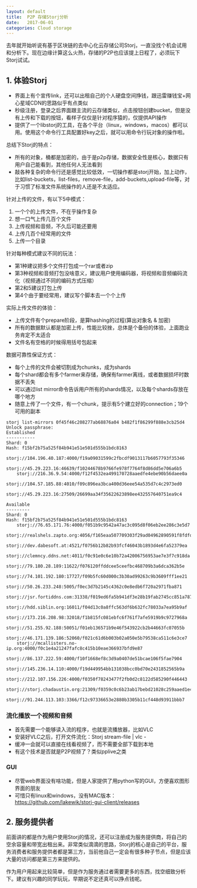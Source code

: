 ```yaml
---
layout: default
title:  P2P 存储Storj分析
date:   2017-06-01
categories: Cloud storage
---
```


去年就开始听说有基于区块链的去中心化云存储公司Storj，一直没找个机会试用和分析下。现在边缘计算这么火热，存储的P2P也应该提上日程了，必须玩下Storj试试。

## 1. 体验Storj
- 界面上有个宣传link，还可以出租自己的个人硬盘空间挣钱，跟迅雷赚钱宝+网心星域CDN的思路似乎有点类似
- 秒级注册，登录之后界面跟主流的云存储类似，点击按钮创建bucket，但是没有上传和下载的按钮，看样子仅仅是针对程序猿的，仅提供API操作
- 提供了一个libstorj的工具，在各个平台（linux，windows，macos）都可以用。使用这个命令行工具配置好key之后，就可以用命令行玩对象的操作啦。

总结下Storj的特点：
- 所有的对象，桶都是加密的，由于是p2p存储，数据安全性是核心，数据只有用户自己能看到，其他任何人无法看到
- 敲各种复杂的命令行还是感觉比较低效，一切操作都是storj开始，加上动作，比如list-buckets，list-files，remove-file，add-buckets,upload-file等，对于习惯了标准文件系统操作的人还是不太适应。

针对上传的文件，有以下5中模式：
1. 一个个的上传文件，不在乎操作复杂
2. 想一口气上传几百个文件
3. 上传视频和音频，不久后可能还要用
4. 上传几百个经常用的文件
5. 上传一个目录

针对每种模式建议不同的玩法：
- 第1种建议把多个文件打包成一个rar或者zip
- 第3种视频和音频打包没啥意义，建议用户使用编码器，将视频和音频编码流化（视频通过不同的编码方式压缩）
- 第2和5建议打包上传
- 第4个由于要经常用，建议写个脚本去一个个上传

实际上传文件的体验：
- 上传文件有个prepare阶段，是算hashing的过程(算出对象名 & 加密)
- 所有的数据默认都是加密上传，性能比较挫，总体是个备份的体验，上面跑业务肯定不太适合
- 文件名有空格的时候得用括号包起来

数据可靠性保证方式：
- 每个上传的文件会被切割成为chunks，成为shards
- 每个shard都会有多个farmer来存储，确保有farmer离线，或者数据损坏时数据不丢失
- 可以通过list mirror命令告诉用户所有的shards情况，以及每个shards存放在哪个地方
- 随意上传了一个文件，有一个chunk，提示有5个建立好的connection；19个可用的副本

```
storj list-mirrors 0f45f46c208277ab68876a04 b482f1f86299f888e3cb25d4
Unlock passphrase:
Established
-----------
Shard: 0
Hash: f15bf2b75a525f84b941e51e501d555b1bdc8163
	storj://104.196.40.187:4000/f19a09031599c2fbcdf9013117b6057793f35346
	storj://45.29.223.16:46639/f10244678b9766fe978f7764f8d86dd5e706a6b5
	storj://216.36.9.54:4000/f12f4532ea499170728aaedfe4ebe90b56daee0a
	storj://104.57.185.88:4010/f09c896ea3bca400d36eee54a535d7c4c2973ed0
	storj://45.29.223.16:27509/26699aa34f35622623898ee432557640751ea9c4

Available
---------
Shard: 0
Hash: f15bf2b75a525f84b941e51e501d555b1bdc8163
	storj://76.65.171.76:4000/f051b9c9542a47ac3c095d8f06eb2ee286c3e5d7
	storj://realshels.zapto.org:4056/f165eaa507709303f29ad04962890591f8fdfdc5
	storj://dev.dabesoft.at:4521/f0756b12b82b93fcf46043b1893d4e6fa52379ea
	storj://clemncy.ddns.net:4011/f0c91e0c6e10b72a42006756953ae7e3f7c918da
	storj://79.180.28.189:11622/f076120ffddcee5ceefbc468709b3a6dca362b5e
	storj://74.101.192.180:17727/f09b5fc60d000c3b30ad99263c9b3609fff1ee21
	storj://50.26.233.248:5005/f0ec3d7b2145c4362c0e8edb6f720a2971fba871
	storj://jsr.fortiddns.com:31338/f019ed6fa5b941df3e28b19fab2745cc851a787c
	storj://hdd.siblin.org:16011/f04d13c0a8ffc563df6b632fc78033a7ea95b9af
	storj://173.216.208.98:32018/f1b815fc081ebfc6f761f7afe5919b9c9727968a
	storj://51.255.92.188:50051/f01eb136571b9e46f543922cb2b44663fc07055b
	storj://46.171.139.186:52060/f021c61d6b003b02a050e5b79538ca511c6e3ce7
	storj://mcallisters.no-ip.org:4000/f0c1e4a21247fafc8c415b10eae366937bfd9e87
	storj://86.137.222.59:4000/f10f1668ef8c3d9a0407de51bcae106f5fae7904
	storj://145.236.14.110:4000/f19d449954bb131038bcc0bd70e2431852565b9a
	storj://212.107.156.226:4000/f0350f78243477f2fb0d2c8122d585290f446443
	storj://storj.chadaustin.org:21309/f0359c0c6b23ab17bebd21028c259aaed1e4a137
	storj://91.244.113.103:3366/f12c97336653e2880b3305b11cf448d93911bbb7
```

### 流化播放一个视频和音频
- 首先需要一个能够读入流的程序，也就是流播放器，比如VLC
- 安装好VLC之后，打开文件流化：Storj stream-file <bucket-id> <file-id> | vlc -
- 缓冲一会就可以直接在线看视频了，而不需要全部下载到本地
- 有这个技术是否就是P2P视频了？类似pplive之类

### GUI
- 尽管web界面没有啥功能，但是人家提供了用python写的GUI，方便喜欢图形界面的朋友
- 可惜只有linux和windows，没有MAC版本：https://github.com/lakewik/storj-gui-client/releases

## 2. 服务提供者
前面讲的都是作为用户使用Storj的情况，还可以注册成为服务提供商，将自己的空余容量和带宽出租出来。非常类似滴滴的思路，Storj的核心是自己的平台，服务消费者和服务提供者都是第三方，当前他自己一定会有很多种子节点，但是应该大量的访问都是第三方来提供的。

作为用户用起来比较简单，但是作为服务通过者需要更多的东西，找空细致分析下。建议有兴趣的同学玩玩，早期说不定还真可以挣点钱呢。